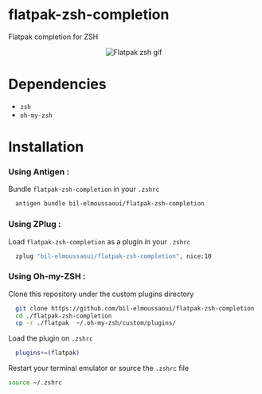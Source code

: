 # flatpak-zsh-completion
Flatpak completion for ZSH
<div align="center">
<img src="flatpak-zsh.gif" alt="Flatpak zsh gif" />
</div>

# Dependencies
- `zsh`
- `oh-my-zsh`


# Installation
### Using Antigen :
Bundle `flatpak-zsh-completion` in your `.zshrc`
```bash
  antigen bundle bil-elmoussaoui/flatpak-zsh-completion
```
### Using ZPlug : 
Load `flatpak-zsh-completion` as a plugin in your `.zshrc`
```bash
  zplug "bil-elmoussaoui/flatpak-zsh-completion", nice:10
```
### Using Oh-my-ZSH :
Clone this repository under the custom plugins directory
```bash
  git clone https://github.com/bil-elmoussaoui/flatpak-zsh-completion
  cd ./flatpak-zsh-completion
  cp -r ./flatpak  ~/.oh-my-zsh/custom/plugins/
```
Load the plugin on `.zshrc`
```bash
  plugins+=(flatpak)
```

Restart your terminal emulator or source the `.zshrc` file
```bash
source ~/.zshrc
```
